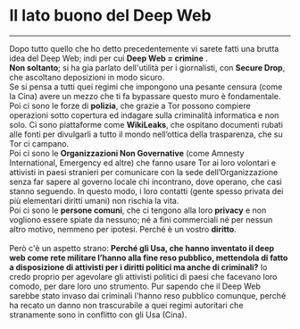 # Il lato buono del Deep Web
---
Dopo tutto quello che ho detto precedentemente vi sarete fatti una brutta idea del Deep Web; indi per cui **Deep Web = crimine** .<br/>
**Non soltanto**; si ha gia parlato dell'utilità per i giornalisti, con **Secure Drop**, che ascoltano deposizioni in modo sicuro.<br/>
Se si pensa a tutti quei regimi che impongono una pesante censura (come la Cina) avere un mezzo che ti fa bypassare questo muro è fondamentale. Poi ci sono le forze di **polizia**, che grazie a Tor possono compiere operazioni sotto copertura ed indagare sulla criminalità informatica e non solo. Ci sono piattaforme come **WikiLeaks**, che ospitano documenti rubati alle fonti per divulgarli a tutto il mondo nell’ottica della trasparenza, che su Tor ci campano.<br/>
Poi ci sono le **Organizzazioni Non Governative** (come Amnesty International, Emergency ed altre) che fanno usare Tor ai loro volontari e attivisti in paesi stranieri per comunicare con la sede dell’Organizzazione senza far sapere al governo locale chi incontrano, dove operano, che casi stanno seguendo. In questo modo, i loro contatti (gente spesso privata dei più elementari diritti umani) non rischia la vita.<br/>
Poi ci sono le **persone comuni**, che ci tengono alla loro **privacy** e non vogliono essere spiate da nessuno; né a fini commerciali né per nessun altro motivo, nemmeno per ipotesi. Perché è un vostro **diritto**.<br/><br/>
Però c'è un aspetto strano: **Perché gli Usa, che hanno inventato il deep web come rete militare l’hanno alla fine reso pubblico, mettendola di fatto a disposizione di attivisti per i diritti politici ma anche di criminali?** Io credo proprio per agevolare gli attivisti politici di paesi che facevano loro comodo, per dare loro uno strumento. Pur sapendo che il Deep Web sarebbe stato invaso dai criminali l'hanno reso pubblico comunque, perché ha recato un danno non trascurabile a quei regimi autoritari che stranamente sono in conflitto con gli Usa (Cina).